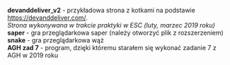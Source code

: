 <b>devanddeliver_v2</b> - przykładowa strona z kotkami na podstawie https://devanddeliver.com/. </br>
<i>Strona wykonywana w trakcie praktyki w ESC (luty, marzec 2019 roku)</i></br>
<b>saper</b> - gra przeglądarkowa saper (należy otworzyć plik z rozszerzeniem)<br>
<b>snake</b> - gra przeglądarkowa wąż <br>
<b>AGH zad 7</b> - program, dzięki któremu starałem się wykonać zadanie 7 z AGH w 2019 roku
